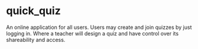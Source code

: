 # quick_quiz
An online application for all users. Users may create and join quizzes by just logging in. Where a teacher will design a quiz and have control over its shareability and access.
